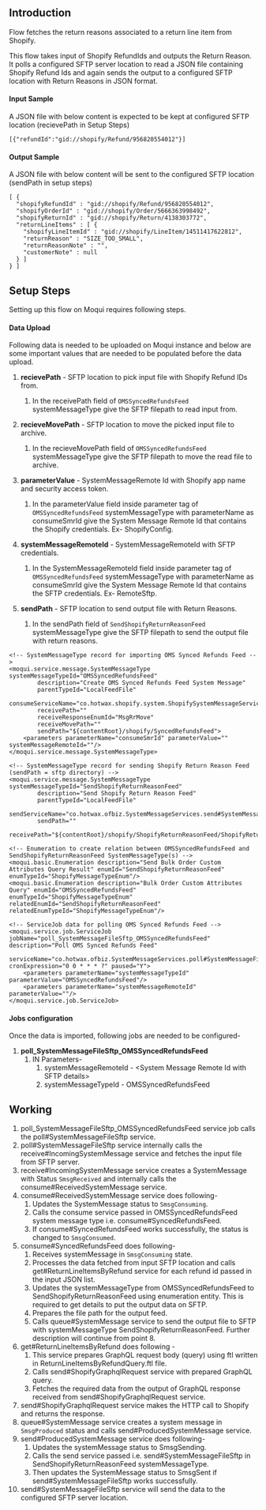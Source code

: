 ## Introduction

Flow fetches the return reasons associated to a return line item from Shopify. 

This flow takes input of Shopify RefundIds and outputs the Return Reason. It polls a configured SFTP server location to read a JSON file containing Shopify Refund Ids and again sends the output to a configured SFTP location with Return Reasons in JSON format.

#### Input Sample

A JSON file with below content is expected to be kept at configured SFTP location (recievePath in Setup Steps)
```
[{"refundId":"gid://shopify/Refund/956820554012"}]
```
#### Output Sample

A JSON file with below content will be sent to the configured SFTP location (sendPath in setup steps)

```
[ {
  "shopifyRefundId" : "gid://shopify/Refund/956820554012",
  "shopifyOrderId" : "gid://shopify/Order/5666363998492",
  "shopifyReturnId" : "gid://shopify/Return/4138303772",
  "returnLineItems" : [ {
    "shopifyLineItemId" : "gid://shopify/LineItem/14511417622812",
    "returnReason" : "SIZE_TOO_SMALL",
    "returnReasonNote" : "",
    "customerNote" : null
  } ]
} ]
```

## Setup Steps

Setting up this flow on Moqui requires following steps.

#### Data Upload
Following data is needed to be uploaded on Moqui instance and below are some important values that are needed to be populated before the data upload.

1. **recievePath** - SFTP location to pick input file with Shopify Refund IDs from. 
    1. In the receivePath field of `OMSSyncedRefundsFeed` systemMessageType give the SFTP filepath to read input from.

2. **recieveMovePath** - SFTP location to move the picked input file to archive. 
    1. In the recieveMovePath field of `OMSSyncedRefundsFeed` systemMessageType give the SFTP filepath to move the read file to archive.

3. **parameterValue** - SystemMessageRemote Id with Shopify app name and security access token.
    1. In the parameterValue field inside parameter tag of `OMSSyncedRefundsFeed` systemMessageType with parameterName   as consumeSmrId give the System Message Remote Id that contains the Shopify credentials. Ex- ShopifyConfig.

4. **systemMessageRemoteId** - SystemMessageRemoteId with SFTP credentials.
    1. In the SystemMessageRemoteId field inside parameter tag of `OMSSyncedRefundsFeed` systemMessageType with parameterName as consumeSmrId give the System Message Remote Id that contains the SFTP credentials. Ex- RemoteSftp.

5. **sendPath** - SFTP location to send output file with Return Reasons.
    1. In the sendPath field of `SendShopifyReturnReasonFeed` systemMessageType give the SFTP filepath to send the output file with return reasons.


```
<!-- SystemMessageType record for importing OMS Synced Refunds Feed -->
<moqui.service.message.SystemMessageType systemMessageTypeId="OMSSyncedRefundsFeed"
        description="Create OMS Synced Refunds Feed System Message"
        parentTypeId="LocalFeedFile"
        consumeServiceName="co.hotwax.shopify.system.ShopifySystemMessageServices.consume#SyncedRefundsFeed"
        receivePath=""
        receiveResponseEnumId="MsgRrMove"
        receiveMovePath=""
        sendPath="${contentRoot}/shopify/SyncedRefundsFeed">
    <parameters parameterName="consumeSmrId" parameterValue="" systemMessageRemoteId=""/>
</moqui.service.message.SystemMessageType>

<!-- SystemMessageType record for sending Shopify Return Reason Feed (sendPath = sftp directory) -->
<moqui.service.message.SystemMessageType systemMessageTypeId="SendShopifyReturnReasonFeed"
        description="Send Shopify Return Reason Feed"
        parentTypeId="LocalFeedFile"
        sendServiceName="co.hotwax.ofbiz.SystemMessageServices.send#SystemMessageFileSftp"
        sendPath=""
        receivePath="${contentRoot}/shopify/ShopifyReturnReasonFeed/ShopifyReturnReasonFeed-${dateTime}.json"/>

<!-- Enumeration to create relation between OMSSyncedRefundsFeed and SendShopifyReturnReasonFeed SystemMessageType(s) -->
<moqui.basic.Enumeration description="Send Bulk Order Custom Attributes Query Result" enumId="SendShopifyReturnReasonFeed" enumTypeId="ShopifyMessageTypeEnum"/>
<moqui.basic.Enumeration description="Bulk Order Custom Attributes Query" enumId="OMSSyncedRefundsFeed" enumTypeId="ShopifyMessageTypeEnum" relatedEnumId="SendShopifyReturnReasonFeed" relatedEnumTypeId="ShopifyMessageTypeEnum"/>

<!-- ServiceJob data for polling OMS Synced Refunds Feed -->
<moqui.service.job.ServiceJob jobName="poll_SystemMessageFileSftp_OMSSyncedRefundsFeed" description="Poll OMS Synced Refunds Feed"
        serviceName="co.hotwax.ofbiz.SystemMessageServices.poll#SystemMessageFileSftp" cronExpression="0 0 * * * ?" paused="Y">
    <parameters parameterName="systemMessageTypeId" parameterValue="OMSSyncedRefundsFeed"/>
    <parameters parameterName="systemMessageRemoteId" parameterValue=""/>
</moqui.service.job.ServiceJob>
```

#### Jobs configuration

Once the data is imported, following jobs are needed to be configured-

1. **poll_SystemMessageFileSftp_OMSSyncedRefundsFeed**
    1. IN Parameters-
        1. systemMessageRemoteId - \<System Message Remote Id with SFTP details\>
        2. systemMessageTypeId - OMSSyncedRefundsFeed

## Working

1. poll_SystemMessageFileSftp_OMSSyncedRefundsFeed service job calls the poll#SystemMessageFileSftp service.
2. poll#SystemMessageFileSftp service internally calls the receive#IncomingSystemMessage service and fetches the input file from SFTP server.
3. receive#IncomingSystemMessage service creates a SystemMessage with Status `SmsgReceived` and internally calls the consume#ReceivedSystemMessage service.
4. consume#ReceivedSystemMessage service does following-
    1. Updates the SystemMessage status to `SmsgConsuming`.
    2. Calls the consume service passed in OMSSyncedRefundsFeed system message type i.e. consume#SyncedRefundsFeed. 
    3. If consume#SyncedRefundsFeed works successfully, the status is changed to `SmsgConsumed`.
5. consume#SyncedRefundsFeed does following-
    1. Receives systemMessage in `SmsgConsuming` state.
    2. Processes the data fetched from input SFTP location and calls get#ReturnLineItemsByRefund service for each refund id passed in the input JSON list.
    3. Updates the systemMessageType from OMSSyncedRefundsFeed to SendShopifyReturnReasonFeed using enumeration entity. This is required to get details to put the output data on SFTP.
    4. Prepares the file path for the output feed.
    5. Calls queue#SystemMessage service to send the output file to SFTP with systemMessageType SendShopifyReturnReasonFeed. Further description will continue from point 8.
6. get#ReturnLineItemsByRefund does following -
    1. This service prepares GraphQL request body (query) using ftl written in ReturnLineItemsByRefundQuery.ftl file.
    2. Calls send#ShopifyGraphqlRequest service with prepared GraphQL query.
    3. Fetches the required data from the output of GraphQL response received from send#ShopifyGraphqlRequest service.
7. send#ShopifyGraphqlRequest service makes the HTTP call to Shopify and returns the response.
8. queue#SystemMessage service creates a system message in `SmsgProduced` status and calls send#ProducedSystemMessage service.
9. send#ProducedSystemMessage service does following-
    1. Updates the systemMessage status to SmsgSending.
    2. Calls the send service passed i.e. send#SystemMessageFileSftp in SendShopifyReturnReasonFeed systemMessageType.
    3. Then updates the SystemMessage status to SmsgSent if send#SystemMessageFileSftp works successfully.
10. send#SystemMessageFileSftp service will send the data to the configured SFTP server location.

